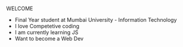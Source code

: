 WELCOME 

- Final Year student at Mumbai University - Information Technology
- I love Competetive coding
- I am currently learning JS
- Want to become a Web Dev

